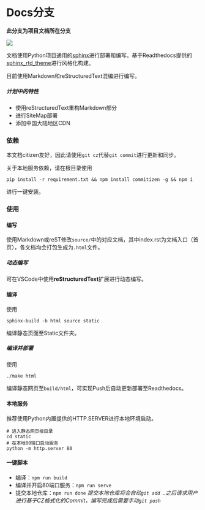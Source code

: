 # Docs分支

**此分支为项目文档所在分支**

![](https://img.shields.io/badge/sphinx-4.0+-blue)

文档使用Python项目通用的[sphinx](https://www.sphinx-doc.org/en/master/index.html)进行部署和编写。基于Readthedocs提供的[sphinx_rtd_theme](https://github.com/rtfd/sphinx_rtd_theme)进行风格化构建。

目前使用Markdown和reStructuredText混编进行编写。

##### 计划中的特性

- 使用reStructuredText重构Markdown部分
- 进行SiteMap部署
- 添加中国大陆地区CDN

### 依赖

本文档citizen友好，因此请使用`git cz`代替`git commit`进行更新和同步。

关于本地服务依赖，请在根目录使用

```shell
pip install -r requirement.txt && npm install commitizen -g && npm i
```

进行一键安装。

### 使用

#### 编写

使用Markdown或reST修改`source/`中的对应文档，其中index.rst为文档入口（首页），各文档均会打包生成为`.html`文件。

##### 动态编写

可在VSCode中使用**reStructuredText**扩展进行动态编写。

#### 编译

使用

```
sphinx-build -b html source static
```
编译静态页面至Static文件夹。

##### 编译并部署

使用
```
./make html
```
编译静态网页至`build/html`，可实现Push后自动更新部署至Readthedocs。

#### 本地服务

推荐使用Python内置提供的HTTP.SERVER进行本地环境启动。

```
# 进入静态网页根目录
cd static
# 在本地80端口启动服务
python -m http.server 80
```

#### 一键脚本

- 编译：`npm run build`
- 编译并开启80端口服务：`npm run serve`
- 提交本地仓库：`npm run done`
  *提交本地仓库将会自动`git add .`之后请求用户进行基于CZ格式化的Commit，编写完成后需要手动`git push`*